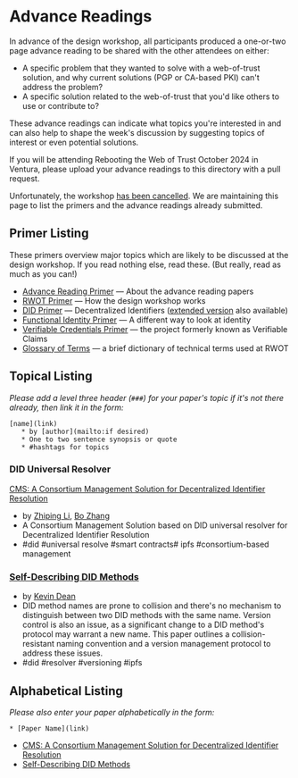 # Advance Readings

In advance of the design workshop, all participants produced a
one-or-two page advance reading to be shared with the other attendees
on either:

- A specific problem that they wanted to solve with a web-of-trust solution, and why current solutions (PGP or CA-based PKI) can't address the problem?
- A specific solution related to the web-of-trust that you'd like others to use or contribute to?

These advance readings can indicate what topics you're interested in and can also help to shape the week's discussion by suggesting topics of interest or even potential solutions.

If you will be attending Rebooting the Web of Trust October 2024 in Ventura, please upload your advance readings to this directory with a
pull request.

Unfortunately, the workshop [has been cancelled](https://www.weboftrust.info/rwot%20workshop/rwot13-cancelled/). We are maintaining this page to list the primers and the advance readings already submitted.

## Primer Listing

These primers overview major topics which are likely to be discussed
at the design workshop. If you read nothing else, read these. (But
really, read as much as you can!)

* [Advance Reading Primer](./advance-reading-primer.md) — About the advance reading papers
* [RWOT Primer](./rwot-primer.md) — How the design workshop works
* [DID Primer](./did-primer.md) — Decentralized Identifiers ([extended version](./did-primer-extended.md) also available)
* [Functional Identity Primer](./functional-identity-primer.md) — A different way to look at identity
* [Verifiable Credentials Primer](./verifiable-credentials-primer.md) — the project formerly known as Verifiable Claims
* [Glossary of Terms](./glossary-primer.md) — a brief dictionary of technical terms used at RWOT

## Topical Listing

_Please add a level three header (`###`) for your paper's topic if it's not there already, then link it in the form:_

```
[name](link)
   * by [author](mailto:if desired)
   * One to two sentence synopsis or quote
   * #hashtags for topics
```

### DID Universal Resolver

[CMS: A Consortium Management Solution for Decentralized Identifier Resolution](./a-consortium-management-solution-for-decentralized-identifier-resolution.md)

- by [Zhiping Li](mailto:lizhiping@caict.ac.cn), [Bo Zhang](mailto:zhangbo3@caict.ac.cn)
- A Consortium Management Solution  based on DID universal  resolver for Decentralized Identifier Resolution
- #did #universal resolve #smart contracts# ipfs #consortium-based management

### [Self-Describing DID Methods](self-describing-did-methods.md)

* by [Kevin Dean](mailto:kevin@legreq.com)
* DID method names are prone to collision and there's no mechanism to distinguish between two DID methods with the same name. Version control is also an issue, as a significant change to a DID method's protocol may warrant a new name. This paper outlines a collision-resistant naming convention and a version management protocol to address these issues.
* #did #resolver #versioning #ipfs

## Alphabetical Listing

_Please also enter your paper alphabetically in the form:_

```
* [Paper Name](link)
```
* [CMS: A Consortium Management Solution for Decentralized Identifier Resolution](./a-consortium-management-solution-for-decentralized-identifier-resolution.md)
* [Self-Describing DID Methods](self-describing-did-methods.md)
